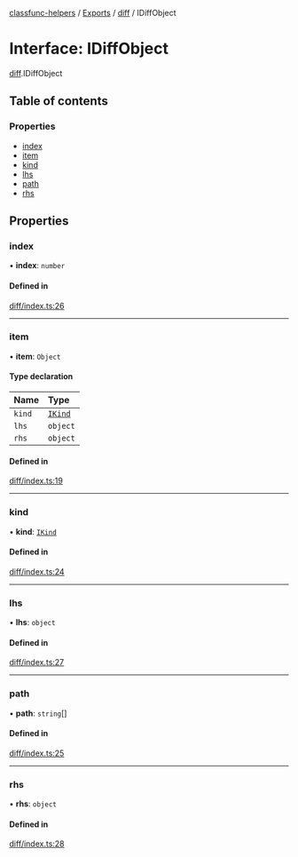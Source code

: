 [classfunc-helpers](../README.md) / [Exports](../modules.md) / [diff](../modules/diff.md) / IDiffObject

# Interface: IDiffObject

[diff](../modules/diff.md).IDiffObject

## Table of contents

### Properties

- [index](diff.IDiffObject.md#index)
- [item](diff.IDiffObject.md#item)
- [kind](diff.IDiffObject.md#kind)
- [lhs](diff.IDiffObject.md#lhs)
- [path](diff.IDiffObject.md#path)
- [rhs](diff.IDiffObject.md#rhs)

## Properties

### index

• **index**: `number`

#### Defined in

[diff/index.ts:26](https://github.com/ClassFunc/classfunc-helpers/blob/ee038f8/diff/index.ts#L26)

___

### item

• **item**: `Object`

#### Type declaration

| Name | Type |
| :------ | :------ |
| `kind` | [`IKind`](../modules/diff.md#ikind) |
| `lhs` | `object` |
| `rhs` | `object` |

#### Defined in

[diff/index.ts:19](https://github.com/ClassFunc/classfunc-helpers/blob/ee038f8/diff/index.ts#L19)

___

### kind

• **kind**: [`IKind`](../modules/diff.md#ikind)

#### Defined in

[diff/index.ts:24](https://github.com/ClassFunc/classfunc-helpers/blob/ee038f8/diff/index.ts#L24)

___

### lhs

• **lhs**: `object`

#### Defined in

[diff/index.ts:27](https://github.com/ClassFunc/classfunc-helpers/blob/ee038f8/diff/index.ts#L27)

___

### path

• **path**: `string`[]

#### Defined in

[diff/index.ts:25](https://github.com/ClassFunc/classfunc-helpers/blob/ee038f8/diff/index.ts#L25)

___

### rhs

• **rhs**: `object`

#### Defined in

[diff/index.ts:28](https://github.com/ClassFunc/classfunc-helpers/blob/ee038f8/diff/index.ts#L28)
